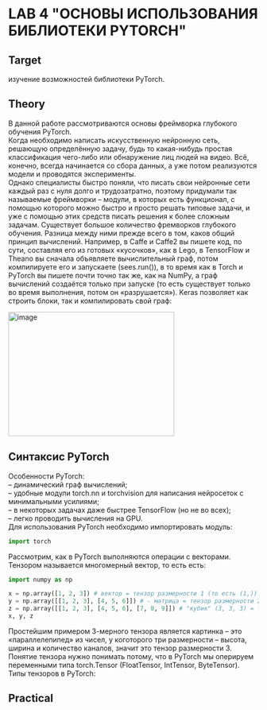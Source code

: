 # LAB 4 "ОСНОВЫ ИСПОЛЬЗОВАНИЯ БИБЛИОТЕКИ PYTORCH"

## Target
изучение возможностей библиотеки PyTorch.

## Theory
В данной работе рассмотриваются основы фреймворка глубокого обучения PyTorch.  
Когда необходимо написать искусственную нейронную сеть, решающую определённую задачу, будь то какая-нибудь простая классификация чего-либо или обнаружение лиц людей на видео. Всё, конечно, всегда начинается со сбора данных, а уже потом реализуются модели и проводятся эксперименты.  
Однако специалисты быстро поняли, что писать свои нейронные сети каждый раз с нуля долго и трудозатратно, поэтому придумали так называемые фреймворки – модули, в которых есть функционал, с помощью которого можно быстро и просто решать типовые задачи, и уже с помощью этих средств писать решения к более сложным задачам.
Существует большое количество фремворков глубокого обучения. Разница между ними прежде всего в том, каков общий принцип вычислений. Например, в Caffe и Caffe2 вы пишете код, по сути, составляя его из готовых «кусочков», как в Lego, в TensorFlow и Theano вы сначала объявляете вычислительный граф, потом компилируете его и запускаете (sees.run()), в то время как в Torch и PyTorch вы пишете почти точно так же, как на NumPy, а граф вычислений создаётся только при запуске (то есть существует только во время выполнения, потом он «разрушается»). Keras позволяет как строить блоки, так и компилировать свой граф:

<img width="334" height="250" alt="image" src="https://github.com/user-attachments/assets/712ddd4d-60ce-4c46-af90-b391c401496b" />

## Синтаксис PyTorch
Особенности PyTorch:  
– динамический граф вычислений;  
– удобные модули torch.nn и torchvision для написания нейросеток с минимальными усилиями;  
– в некоторых задачах даже быстрее TensorFlow (но не во всех);  
– легко проводить вычисления на GPU.  
Для использования PyTorch необходимо импортировать модуль:
```py
import torch
```
Рассмотрим, как в PyTorch выполняются операции с векторами. Тензором называется многомерный вектор, то есть есть:
```py
import numpy as np

x = np.array([1, 2, 3]) # вектор = тензор размерности 1 (то есть (1,))
y = np.array([[1, 2, 3], [4, 5, 6]]) # - матрица = тензор размерности 2 (в данном случае тензор (2, 3))
z = np.array([[1, 2, 3], [4, 5, 6], [7, 8, 9]]) # "кубик" (3, 3, 3) = тензор размерности 3 (в данном случае (3, 3, 3))
x, y, z
```
Простейшим примером 3-мерного тензора является картинка – это «параллелепипед» из чисел, у коготорого три размерности – высота, ширина и количество каналов, значит это тензор размерности 3. Понятие тензора нужно понимать потому, что в PyTorch мы оперируем переменными типа torch.Tensor (FloatTensor, IntTensor, ByteTensor).  
Типы тензоров в PyTorch:


## Practical
